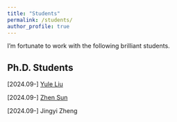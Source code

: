 ```yaml
---
title: "Students"
permalink: /students/
author_profile: true
---
```


I’m fortunate to work with the following brilliant students.

## Ph.D. Students


[2024.09-] [Yule Liu](https://y-l-liu.github.io/)

[2024.09-] [Zhen Sun](https://zhensun.cn/)

[2024.09-] Jingyi Zheng


